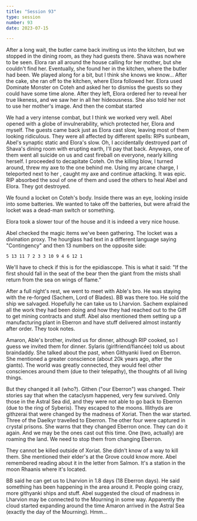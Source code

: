 ```yaml
---
title: "Session 93"
type: session
number: 93
date: 2023-07-15

---
```


After a long wait, the butler came back inviting us into the kitchen, but we stopped in the dining room, as they had guests there. Shava was nowhere to be seen. Elora ran all around the house calling for her mother, but she couldn't find her. Eventually, she found her in the kitchen, where the butler had been. We played along for a bit, but I think she knows we know… After the cake, she ran off to the kitchen, where Elora followed her. Elora used Dominate Monster on Coteh and asked her to dismiss the guests so they could have some time alone.
After they left, Elora ordered her to reveal her true likeness, and we saw her in all her hideousness. She also told her not to use her mother's image. And then the combat started

We had a very intense combat, but I think we worked very well. Abel opened with a globe of invulnerability, which protected her, Elora and myself. The guests came back just as Elora cast slow, leaving most of them looking ridiculous. They were all affected by different spells: RIPs sunbeam, Abel's synaptic static and Elora's slow. Oh, I accidentally destroyed part of Shava's dining room with erupting earth, I'll pay that back. Anyways, one of them went all suicide on us and cast fireball on everyone, nearly killing herself. I proceeded to decapitate Coteh. On the killing blow, I turned around, threw my axe to the one behind me. Using my arcane charge, I teleported next to her , caught my axe and continue attacking. It was epic. RIP absorbed the soul of one of them and used the others to heal Abel and Elora. They got destroyed.

We found a locket on Coteh's body. Inside there was an eye, looking inside into some batteries. We wanted to take off the batteries, but were afraid the locket was a dead-man switch or something.

Elora took a slower tour of the house and it is indeed a very nice house.

Abel checked the magic items we've been gathering. The locket was a divination proxy.
The hourglass had text in a different language saying "Contingency" and then 13 numbers on the opposite side:

```
5 13 11 7 2 3 3 10 9 4 6 12 1
```

We'll have to check if this is for the epidiascope.
This is what it said: "If the first should fall in the seat of the bear then the giant from the mists shall return from the sea on wings of flame."

After a full night's rest, we went to meet with Able's bro. He was staying with the re-forged (Sachem, Lord of Blades). BB was there too. He sold the ship we salvaged. Hopefully he can take us to Lharvion.
Sachem explained all the work they had been doing and how they had reached out to the Giff to get mining contracts and stuff. Abel also mentioned them setting up a manufacturing plant in Eberron and have stuff delivered almost instantly after order. They took notes.

Amaron, Able's brother, invited us for dinner, although RIP cooked, so I guess we invited them for dinner. Sylaris (girlfriend/fiancée) told us about braindaddy. She talked about the past, when Githyanki lived on Eberron. She mentioned a greater conscience (about 20k years ago, after the giants).
The world was greatly connected, they would feel other consciences around them (due to their telepathy), the thoughts of all living things.

But they changed it all  (who?). Githen ("our Eberron") was changed. Their stories say that when the cataclysm happened, very few survived. Only those in the Astral Sea did, and they were not able to go back to Eberron (due to the ring of Syberis). They escaped to the moons.
Illithyds are githzerai that were changed by the madness of Xoriat. Then the war started.
Three of the Daelkyr travelled to Eberron. The other four were captured in crystal prisons.
She warns that they changed Eberron once. They can do it again. And we may be the ones cast out this time. One (two, actually) are roaming the land. We need to stop them from changing Eberron.

They cannot be killed outside of Xoriat. She didn't know of a way to kill them. She mentioned their elder's at the Grove could know more. Abel remembered reading about it in the letter from Salmon.
It's a station in the moon Rhaanis where it's located.

BB said he can get us to Lharvion in 1.8 days (18 Eberron days). He said something has been happening in the area around it. People going crazy, more githyanki ships and stuff.
Abel suggested the cloud of madness in Lharvion may be connected to the Mourning in some way. Apparently the cloud started expanding around the time Amaron arrived in the Astral Sea (exactly the day of the Mourning). Hmm…
